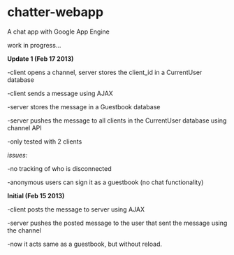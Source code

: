 chatter-webapp
==============

A chat app with Google App Engine

work in progress...

**Update 1 (Feb 17 2013)**

-client opens a channel, server stores the client_id in a CurrentUser database

-client sends a message using AJAX

-server stores the message in a Guestbook database

-server pushes the message to all clients in the CurrentUser database using channel API

-only tested with 2 clients 

*issues:*

-no tracking of who is disconnected

-anonymous users can sign it as a guestbook (no chat functionality)


**Initial (Feb 15 2013)**

-client posts the message to server using AJAX

-server pushes the posted message to the user that sent the message using the channel

-now it acts same as a guestbook, but without reload.
